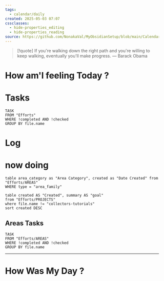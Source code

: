 ```yaml
---
tags:
  - calendar/daily
created: 2025-05-03 07:07
cssclasses:
  - hide-properties_editing
  - hide-properties_reading
source: https://github.com/NonakaVal/MyObsidianSetup/blob/main/Calendar/DAILY/2025-05-03.md
---
```


> [!quote] If you're walking down the right path and you're willing to keep walking, eventually you'll make progress.
> — Barack Obama

# How am'I feeling Today ?

# Tasks 

```dataview
TASK
FROM "Efforts"
WHERE !completed AND !checked
GROUP BY file.name

```


# Log



# now doing

```dataview
table area_category as "Area Category", created as "Date Created" from "Efforts/AREAS"
WHERE type = "area_family"
```

```dataview
table created AS "Created", summary AS "goal"
from "Efforts/PROJECTS"
where file.name != "collectors-tutorials"
sort created DESC
```



## Areas Tasks
```dataview
TASK
FROM "Efforts/AREAS"
WHERE !completed AND !checked
GROUP BY file.name

```

---

# How Was My Day ?


